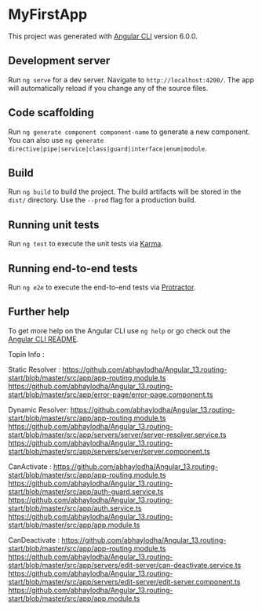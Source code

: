 # MyFirstApp

This project was generated with [Angular CLI](https://github.com/angular/angular-cli) version 6.0.0.

## Development server

Run `ng serve` for a dev server. Navigate to `http://localhost:4200/`. The app will automatically reload if you change any of the source files.

## Code scaffolding

Run `ng generate component component-name` to generate a new component. You can also use `ng generate directive|pipe|service|class|guard|interface|enum|module`.

## Build

Run `ng build` to build the project. The build artifacts will be stored in the `dist/` directory. Use the `--prod` flag for a production build.

## Running unit tests

Run `ng test` to execute the unit tests via [Karma](https://karma-runner.github.io).

## Running end-to-end tests

Run `ng e2e` to execute the end-to-end tests via [Protractor](http://www.protractortest.org/).

## Further help

To get more help on the Angular CLI use `ng help` or go check out the [Angular CLI README](https://github.com/angular/angular-cli/blob/master/README.md).

Topin Info :

Static Resolver :
https://github.com/abhaylodha/Angular_13.routing-start/blob/master/src/app/app-routing.module.ts
https://github.com/abhaylodha/Angular_13.routing-start/blob/master/src/app/error-page/error-page.component.ts

Dynamic Resolver:
https://github.com/abhaylodha/Angular_13.routing-start/blob/master/src/app/app-routing.module.ts
https://github.com/abhaylodha/Angular_13.routing-start/blob/master/src/app/servers/server/server-resolver.service.ts
https://github.com/abhaylodha/Angular_13.routing-start/blob/master/src/app/servers/server/server.component.ts

CanActivate :
https://github.com/abhaylodha/Angular_13.routing-start/blob/master/src/app/app-routing.module.ts
https://github.com/abhaylodha/Angular_13.routing-start/blob/master/src/app/auth-guard.service.ts
https://github.com/abhaylodha/Angular_13.routing-start/blob/master/src/app/auth.service.ts
https://github.com/abhaylodha/Angular_13.routing-start/blob/master/src/app/app.module.ts

CanDeactivate :
https://github.com/abhaylodha/Angular_13.routing-start/blob/master/src/app/app-routing.module.ts
https://github.com/abhaylodha/Angular_13.routing-start/blob/master/src/app/servers/edit-server/can-deactivate.service.ts
https://github.com/abhaylodha/Angular_13.routing-start/blob/master/src/app/servers/edit-server/edit-server.component.ts
https://github.com/abhaylodha/Angular_13.routing-start/blob/master/src/app/app.module.ts

